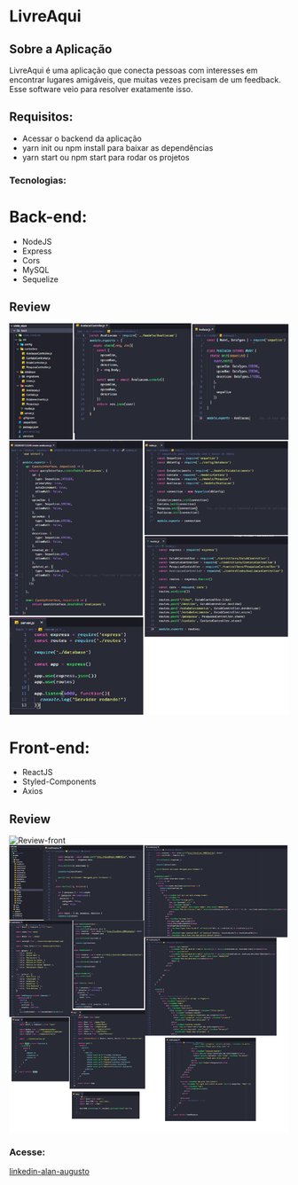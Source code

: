 # LivreAqui

## Sobre a Aplicação


LivreAqui é uma aplicação que conecta pessoas com interesses em encontrar lugares amigáveis, que muitas vezes precisam de um feedback.
Esse software veio para resolver exatamente isso.

## Requisitos:
- Acessar o backend da aplicação
- yarn init ou npm install para baixar as dependências
- yarn start ou npm start para rodar os projetos

### Tecnologias:


# Back-end:
- NodeJS
- Express
- Cors
- MySQL
- Sequelize


## Review

![Review-back](https://github.com/alansouz4/livre-aqui/blob/master/cod%20back.png)



# Front-end:
- ReactJS
- Styled-Components
- Axios

## Review

![Review-front](https://github.com/alansouz4/livre-aqui/blob/master/site.png)
![Review-site](https://github.com/alansouz4/livre-aqui/blob/master/cod%20front.png)


### Acesse: 
[linkedin-alan-augusto](https://www.linkedin.com/in/alan-augusto-/)

